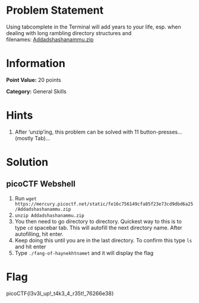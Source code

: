 # **Problem Statement**

Using tabcomplete in the Terminal will add years to your life, esp. when dealing with long rambling directory structures and filenames: [Addadshashanammu.zip](https://mercury.picoctf.net/static/fe16c756149cfa85f23e73cd9dbd6a25/Addadshashanammu.zip)

# Information

**Point Value:** 20 points

**Category:** General Skills

# Hints

1. After ‘unzip’ing, this problem can be solved with 11 button-presses...(mostly Tab)...

# Solution

## picoCTF Webshell

1. Run `wget https://mercury.picoctf.net/static/fe16c756149cfa85f23e73cd9dbd6a25/Addadshashanammu.zip`
2. `unzip Addadshashanammu.zip`
3. You then need to go directory to directory. Quickest way to this is to type `cd` spacebar tab. This will autofill the next directory name. After autofilling, hit enter.
4. Keep doing this until you are in the last directory. To confirm this type `ls` and hit enter
5. Type `./fang-of-haynekhtnamet` and it will display the flag

# Flag

picoCTF{l3v3l_up!_t4k3_4_r35t!_76266e38}
